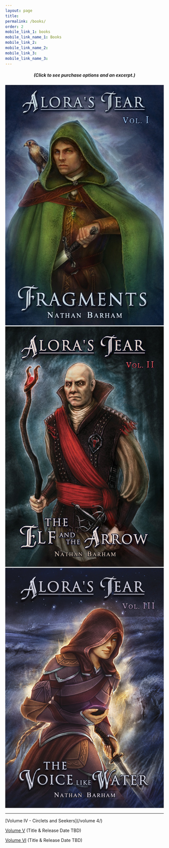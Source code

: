 ```yaml
---
layout: page
title: 
permalink: /books/
order: 2
mobile_link_1: books
mobile_link_name_1: Books
mobile_link_2: 
mobile_link_name_2: 
mobile_link_3: 
mobile_link_name_3: 
---
```


<center>
<h5>(Click to see purchase options and an excerpt.)</h5>
<a href="/volume 1/"><img class="books-page" src="/assets/images/fragments.jpg" alt="Fragments Cover"></a>
<a href="/volume 2/"><img class="books-page" src="/assets/images/the elf and the arrow.jpg" alt="The Elf and the Arrow Cover"></a>
<a href="/volume 3/"><img class="books-page-last" src="/assets/images/the voice like water.jpg" alt="The Voice like Water Cover" style="padding-right: 5px;"></a>
</center>

----

[Volume IV - Circlets and Seekers](/volume 4/)

[Volume V](/books/) (Title & Release Date TBD)

[Volume VI](/books/) (Title & Release Date TBD)
